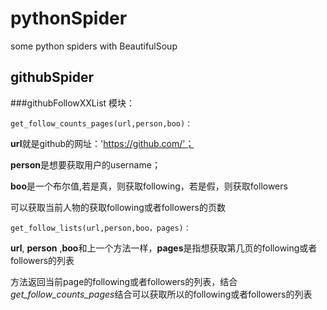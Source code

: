 # pythonSpider
some python spiders with BeautifulSoup

## githubSpider

###githubFollowXXList 模块：

```
get_follow_counts_pages(url,person,boo)：
```

**url**就是github的网址：'https://github.com/'；

**person**是想要获取用户的username；

**boo**是一个布尔值,若是真，则获取following，若是假，则获取followers

可以获取当前人物的获取following或者followers的页数

```
get_follow_lists(url,person,boo，pages)：
```

**url**, **person** ,**boo**和上一个方法一样，**pages**是指想获取第几页的following或者followers的列表

方法返回当前page的following或者followers的列表，结合*get_follow_counts_pages*结合可以获取所以的following或者followers的列表